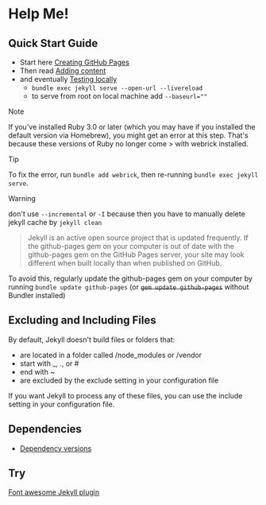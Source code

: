 # Help Me!

## Quick Start Guide

+ Start here [Creating GitHub Pages](https://docs.github.com/en/pages/setting-up-a-github-pages-site-with-jekyll/creating-a-github-pages-site-with-jekyll)
+ Then read [Adding content](https://docs.github.com/en/pages/setting-up-a-github-pages-site-with-jekyll/adding-content-to-your-github-pages-site-using-jekyll)
+ and eventually [Testing locally](https://docs.github.com/en/pages/setting-up-a-github-pages-site-with-jekyll/testing-your-github-pages-site-locally-with-jekyll)
    + `bundle exec jekyll serve --open-url --livereload`
    + to serve from root on local machine add `--baseurl=""`

> [!NOTE]
> If you've installed Ruby 3.0 or later (which you may have if you installed the default version via
> Homebrew), you might get an error at this step. That's because these versions of Ruby no longer
> come > with webrick installed.

> [!TIP]
> To fix the error, run `bundle add webrick`, then re-running `bundle exec jekyll serve`.

> [!WARNING]
> don't use `--incremental` or `-I` because then you have to manually delete jekyll cache by `jekyll clean`

> Jekyll is an active open source project that is updated frequently. If the github-pages gem on
> your computer is out of date with the github-pages gem on the GitHub Pages server, your site may
> look different when built locally than when published on GitHub.

To avoid this, regularly update the github-pages gem on your computer by running
`bundle update github-pages` (or ~~`gem update github-pages`~~ without Bundler installed)

## Excluding and Including Files

By default, Jekyll doesn't build files or folders that:
+ are located in a folder called /node_modules or /vendor
+ start with _, ., or #
+ end with ~
+ are excluded by the exclude setting in your configuration file

If you want Jekyll to process any of these files, you can use the include setting in your configuration file.

## Dependencies

+ [Dependency versions](https://pages.github.com/versions/)

## Try 

[Font awesome Jekyll plugin](https://github.com/drewish/jekyll-font-awesome-sass)
